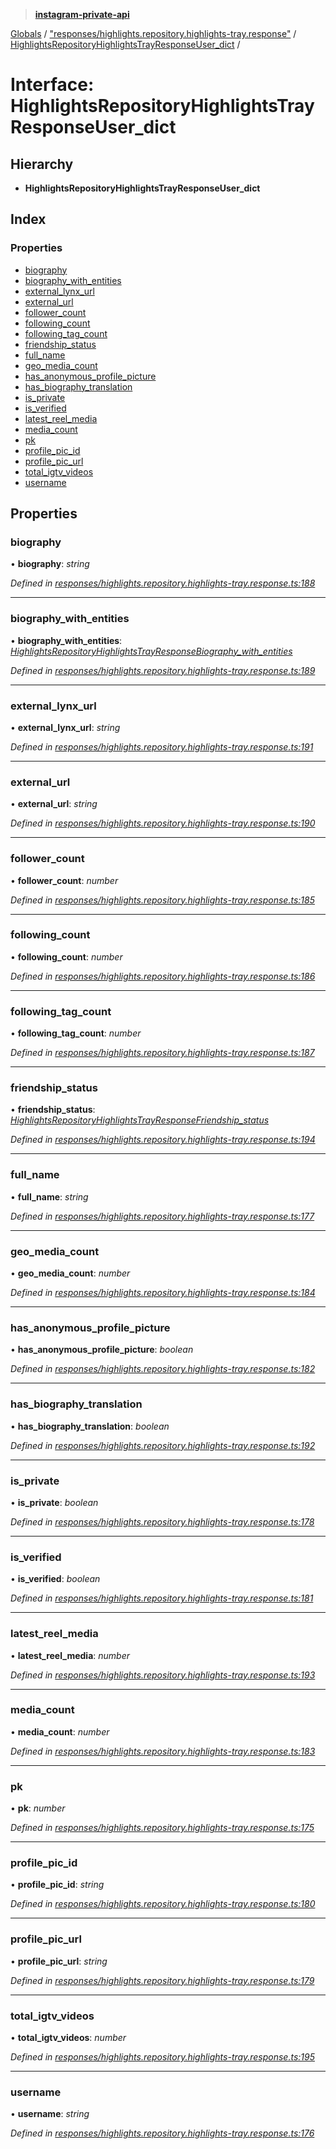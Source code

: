 > **[instagram-private-api](../README.md)**

[Globals](../README.md) / ["responses/highlights.repository.highlights-tray.response"](../modules/_responses_highlights_repository_highlights_tray_response_.md) / [HighlightsRepositoryHighlightsTrayResponseUser_dict](_responses_highlights_repository_highlights_tray_response_.highlightsrepositoryhighlightstrayresponseuser_dict.md) /

# Interface: HighlightsRepositoryHighlightsTrayResponseUser_dict

## Hierarchy

* **HighlightsRepositoryHighlightsTrayResponseUser_dict**

## Index

### Properties

* [biography](_responses_highlights_repository_highlights_tray_response_.highlightsrepositoryhighlightstrayresponseuser_dict.md#biography)
* [biography_with_entities](_responses_highlights_repository_highlights_tray_response_.highlightsrepositoryhighlightstrayresponseuser_dict.md#biography_with_entities)
* [external_lynx_url](_responses_highlights_repository_highlights_tray_response_.highlightsrepositoryhighlightstrayresponseuser_dict.md#external_lynx_url)
* [external_url](_responses_highlights_repository_highlights_tray_response_.highlightsrepositoryhighlightstrayresponseuser_dict.md#external_url)
* [follower_count](_responses_highlights_repository_highlights_tray_response_.highlightsrepositoryhighlightstrayresponseuser_dict.md#follower_count)
* [following_count](_responses_highlights_repository_highlights_tray_response_.highlightsrepositoryhighlightstrayresponseuser_dict.md#following_count)
* [following_tag_count](_responses_highlights_repository_highlights_tray_response_.highlightsrepositoryhighlightstrayresponseuser_dict.md#following_tag_count)
* [friendship_status](_responses_highlights_repository_highlights_tray_response_.highlightsrepositoryhighlightstrayresponseuser_dict.md#friendship_status)
* [full_name](_responses_highlights_repository_highlights_tray_response_.highlightsrepositoryhighlightstrayresponseuser_dict.md#full_name)
* [geo_media_count](_responses_highlights_repository_highlights_tray_response_.highlightsrepositoryhighlightstrayresponseuser_dict.md#geo_media_count)
* [has_anonymous_profile_picture](_responses_highlights_repository_highlights_tray_response_.highlightsrepositoryhighlightstrayresponseuser_dict.md#has_anonymous_profile_picture)
* [has_biography_translation](_responses_highlights_repository_highlights_tray_response_.highlightsrepositoryhighlightstrayresponseuser_dict.md#has_biography_translation)
* [is_private](_responses_highlights_repository_highlights_tray_response_.highlightsrepositoryhighlightstrayresponseuser_dict.md#is_private)
* [is_verified](_responses_highlights_repository_highlights_tray_response_.highlightsrepositoryhighlightstrayresponseuser_dict.md#is_verified)
* [latest_reel_media](_responses_highlights_repository_highlights_tray_response_.highlightsrepositoryhighlightstrayresponseuser_dict.md#latest_reel_media)
* [media_count](_responses_highlights_repository_highlights_tray_response_.highlightsrepositoryhighlightstrayresponseuser_dict.md#media_count)
* [pk](_responses_highlights_repository_highlights_tray_response_.highlightsrepositoryhighlightstrayresponseuser_dict.md#pk)
* [profile_pic_id](_responses_highlights_repository_highlights_tray_response_.highlightsrepositoryhighlightstrayresponseuser_dict.md#profile_pic_id)
* [profile_pic_url](_responses_highlights_repository_highlights_tray_response_.highlightsrepositoryhighlightstrayresponseuser_dict.md#profile_pic_url)
* [total_igtv_videos](_responses_highlights_repository_highlights_tray_response_.highlightsrepositoryhighlightstrayresponseuser_dict.md#total_igtv_videos)
* [username](_responses_highlights_repository_highlights_tray_response_.highlightsrepositoryhighlightstrayresponseuser_dict.md#username)

## Properties

###  biography

• **biography**: *string*

*Defined in [responses/highlights.repository.highlights-tray.response.ts:188](https://github.com/dilame/instagram-private-api/blob/e9c516c/src/responses/highlights.repository.highlights-tray.response.ts#L188)*

___

###  biography_with_entities

• **biography_with_entities**: *[HighlightsRepositoryHighlightsTrayResponseBiography_with_entities](_responses_highlights_repository_highlights_tray_response_.highlightsrepositoryhighlightstrayresponsebiography_with_entities.md)*

*Defined in [responses/highlights.repository.highlights-tray.response.ts:189](https://github.com/dilame/instagram-private-api/blob/e9c516c/src/responses/highlights.repository.highlights-tray.response.ts#L189)*

___

###  external_lynx_url

• **external_lynx_url**: *string*

*Defined in [responses/highlights.repository.highlights-tray.response.ts:191](https://github.com/dilame/instagram-private-api/blob/e9c516c/src/responses/highlights.repository.highlights-tray.response.ts#L191)*

___

###  external_url

• **external_url**: *string*

*Defined in [responses/highlights.repository.highlights-tray.response.ts:190](https://github.com/dilame/instagram-private-api/blob/e9c516c/src/responses/highlights.repository.highlights-tray.response.ts#L190)*

___

###  follower_count

• **follower_count**: *number*

*Defined in [responses/highlights.repository.highlights-tray.response.ts:185](https://github.com/dilame/instagram-private-api/blob/e9c516c/src/responses/highlights.repository.highlights-tray.response.ts#L185)*

___

###  following_count

• **following_count**: *number*

*Defined in [responses/highlights.repository.highlights-tray.response.ts:186](https://github.com/dilame/instagram-private-api/blob/e9c516c/src/responses/highlights.repository.highlights-tray.response.ts#L186)*

___

###  following_tag_count

• **following_tag_count**: *number*

*Defined in [responses/highlights.repository.highlights-tray.response.ts:187](https://github.com/dilame/instagram-private-api/blob/e9c516c/src/responses/highlights.repository.highlights-tray.response.ts#L187)*

___

###  friendship_status

• **friendship_status**: *[HighlightsRepositoryHighlightsTrayResponseFriendship_status](_responses_highlights_repository_highlights_tray_response_.highlightsrepositoryhighlightstrayresponsefriendship_status.md)*

*Defined in [responses/highlights.repository.highlights-tray.response.ts:194](https://github.com/dilame/instagram-private-api/blob/e9c516c/src/responses/highlights.repository.highlights-tray.response.ts#L194)*

___

###  full_name

• **full_name**: *string*

*Defined in [responses/highlights.repository.highlights-tray.response.ts:177](https://github.com/dilame/instagram-private-api/blob/e9c516c/src/responses/highlights.repository.highlights-tray.response.ts#L177)*

___

###  geo_media_count

• **geo_media_count**: *number*

*Defined in [responses/highlights.repository.highlights-tray.response.ts:184](https://github.com/dilame/instagram-private-api/blob/e9c516c/src/responses/highlights.repository.highlights-tray.response.ts#L184)*

___

###  has_anonymous_profile_picture

• **has_anonymous_profile_picture**: *boolean*

*Defined in [responses/highlights.repository.highlights-tray.response.ts:182](https://github.com/dilame/instagram-private-api/blob/e9c516c/src/responses/highlights.repository.highlights-tray.response.ts#L182)*

___

###  has_biography_translation

• **has_biography_translation**: *boolean*

*Defined in [responses/highlights.repository.highlights-tray.response.ts:192](https://github.com/dilame/instagram-private-api/blob/e9c516c/src/responses/highlights.repository.highlights-tray.response.ts#L192)*

___

###  is_private

• **is_private**: *boolean*

*Defined in [responses/highlights.repository.highlights-tray.response.ts:178](https://github.com/dilame/instagram-private-api/blob/e9c516c/src/responses/highlights.repository.highlights-tray.response.ts#L178)*

___

###  is_verified

• **is_verified**: *boolean*

*Defined in [responses/highlights.repository.highlights-tray.response.ts:181](https://github.com/dilame/instagram-private-api/blob/e9c516c/src/responses/highlights.repository.highlights-tray.response.ts#L181)*

___

###  latest_reel_media

• **latest_reel_media**: *number*

*Defined in [responses/highlights.repository.highlights-tray.response.ts:193](https://github.com/dilame/instagram-private-api/blob/e9c516c/src/responses/highlights.repository.highlights-tray.response.ts#L193)*

___

###  media_count

• **media_count**: *number*

*Defined in [responses/highlights.repository.highlights-tray.response.ts:183](https://github.com/dilame/instagram-private-api/blob/e9c516c/src/responses/highlights.repository.highlights-tray.response.ts#L183)*

___

###  pk

• **pk**: *number*

*Defined in [responses/highlights.repository.highlights-tray.response.ts:175](https://github.com/dilame/instagram-private-api/blob/e9c516c/src/responses/highlights.repository.highlights-tray.response.ts#L175)*

___

###  profile_pic_id

• **profile_pic_id**: *string*

*Defined in [responses/highlights.repository.highlights-tray.response.ts:180](https://github.com/dilame/instagram-private-api/blob/e9c516c/src/responses/highlights.repository.highlights-tray.response.ts#L180)*

___

###  profile_pic_url

• **profile_pic_url**: *string*

*Defined in [responses/highlights.repository.highlights-tray.response.ts:179](https://github.com/dilame/instagram-private-api/blob/e9c516c/src/responses/highlights.repository.highlights-tray.response.ts#L179)*

___

###  total_igtv_videos

• **total_igtv_videos**: *number*

*Defined in [responses/highlights.repository.highlights-tray.response.ts:195](https://github.com/dilame/instagram-private-api/blob/e9c516c/src/responses/highlights.repository.highlights-tray.response.ts#L195)*

___

###  username

• **username**: *string*

*Defined in [responses/highlights.repository.highlights-tray.response.ts:176](https://github.com/dilame/instagram-private-api/blob/e9c516c/src/responses/highlights.repository.highlights-tray.response.ts#L176)*
